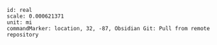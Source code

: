 
```leaflet
id: real
scale: 0.000621371
unit: mi
commandMarker: location, 32, -87, Obsidian Git: Pull from remote repository
```




